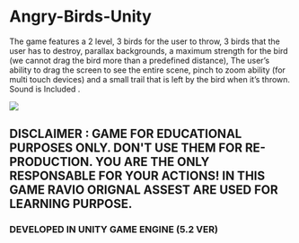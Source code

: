 # Angry-Birds-Unity

The game features a 2 level, 3 birds for the user to throw, 3 birds  that the user has to destroy, parallax backgrounds, a maximum strength for the bird (we cannot drag the bird more than a predefined distance), The user’s ability to drag the screen to see the entire scene, pinch to zoom ability (for multi touch devices)  and a small trail that is left by the bird when it’s thrown. Sound is Included .

<img src="image.gif" />

## DISCLAIMER : GAME FOR EDUCATIONAL PURPOSES ONLY. DON'T USE THEM FOR RE-PRODUCTION. YOU ARE THE ONLY RESPONSABLE FOR YOUR ACTIONS! IN THIS GAME RAVIO ORIGNAL ASSEST ARE USED FOR LEARNING PURPOSE.

### DEVELOPED IN UNITY GAME ENGINE (5.2 VER)
